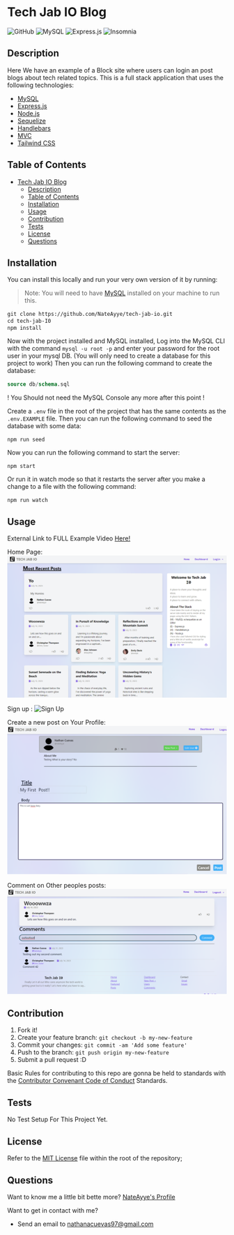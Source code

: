 # Tech Jab IO Blog

![GitHub](https://img.shields.io/github/license/NateAyye/tech-jab-io?label=License)
![MySQL](https://img.shields.io/badge/mysql-%2300f.svg?style=for-the-badge&logo=mysql&logoColor=white)
![Express.js](https://img.shields.io/badge/express.js-%23404d59.svg?style=for-the-badge&logo=express&logoColor=%2361DAFB)
![Insomnia](https://img.shields.io/badge/Insomnia-black?style=for-the-badge&logo=insomnia&logoColor=5849BE)

## Description

Here We have an example of a Block site where users can login an post blogs about tech related topics. This is a full stack application that uses the following technologies:
  - [MySQL](https://www.mysql.com/)
  - [Express.js](https://expressjs.com/)
  - [Node.js](https://nodejs.org/en/)
  - [Sequelize](https://sequelize.org/)
  - [Handlebars](https://handlebarsjs.com/)
  - [MVC](https://en.wikipedia.org/wiki/Model%E2%80%93view%E2%80%93controller)
  - [Tailwind CSS](https://tailwindcss.com/)

## Table of Contents

- [Tech Jab IO Blog](#tech-jab-io-blog)
  - [Description](#description)
  - [Table of Contents](#table-of-contents)
  - [Installation](#installation)
  - [Usage](#usage)
  - [Contribution](#contribution)
  - [Tests](#tests)
  - [License](#license)
  - [Questions](#questions)

## Installation

You can install this locally and run your very own version of it by running:

> Note: You will need to have [MySQL](https://dev.mysql.com/doc/mysql-shell/8.0/en/mysql-shell-install.html) installed on your machine to run this.

```
git clone https://github.com/NateAyye/tech-jab-io.git
cd tech-jab-I0
npm install
```

Now with the project installed and MySQL installed, Log into the MySQL CLI with the command `mysql -u root -p` and enter your password for the root user in your mysql DB. (You will only need to create a database for this project to work) Then you can run the following command to create the database:

```sql
source db/schema.sql
```

! You Should not need the MySQL Console any more after this point !

Create a `.env` file in the root of the project that has the same contents as the `.env.EXAMPLE` file. Then you can run the following command to seed the database with some data:

```shell
npm run seed
```

Now you can run the following command to start the server:

```shell
npm start
```

Or run it in watch mode so that it restarts the server after you make a change to a file with the following command:

```shell
npm run watch
```

## Usage

External Link to FULL Example Video [Here!](https://drive.google.com/file/d/1V9iJGM6mBPSJOR9FF0jurgZq_SSK4GYV/view?usp=sharing)

Home Page:
![Home Page](https://github.com/NateAyye/tech-jab-io/blob/main/public/images/home_page.png?raw=true)

Sign up :
![Sign Up](https://github.com/NateAyye/tech-jab-io/blob/main/public/images/Tags_API.png?raw=true)

Create a new post on Your Profile:
![Create Your First Post](https://github.com/NateAyye/tech-jab-io/blob/main/public/images/new_post.png?raw=true)

Comment on Other peoples posts:
![Comment on other peopls posts](https://github.com/NateAyye/tech-jab-io/blob/main/public/images/comment_post.png?raw=true)

## Contribution

1. Fork it!
2. Create your feature branch: `git checkout -b my-new-feature`
3. Commit your changes: `git commit -am 'Add some feature'`
4. Push to the branch: `git push origin my-new-feature`
5. Submit a pull request :D

Basic Rules for contributing to this repo are gonna be held to standards with the [Contributor Convenant Code of Conduct](https://www.contributor-covenant.org/version/2/1/code_of_conduct/) Standards.

## Tests

No Test Setup For This Project Yet.

## License

Refer to the [MIT License](https://github.com/NateAyye/e-commerce-backend/blob/main/LICENSE) file within the root of the repository;

## Questions

Want to know me a little bit bette more? [NateAyye's Profile](https://github.com/NateAyye)

Want to get in contact with me?

- Send an email to <a href='mailto:nathanacuevas97@gmail.com'>nathanacuevas97@gmail.com</a>